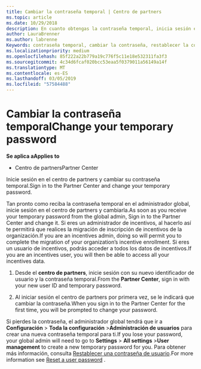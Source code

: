 ```yaml
---
title: Cambiar la contraseña temporal | Centro de partners
ms.topic: article
ms.date: 10/29/2018
description: En cuanto obtengas la contraseña temporal, inicia sesión en el Centro de partners y cámbiala.
author: LauraBrenner
ms.author: labrenne
Keywords: contraseña temporal, cambiar la contraseña, restablecer la contraseña
ms.localizationpriority: medium
ms.openlocfilehash: 85f222a22b779a19c776f5c11e18e532311fa3f3
ms.sourcegitcommit: 4c34d6fcaf020bcc53eaa5f0379011a56149a14f
ms.translationtype: MT
ms.contentlocale: es-ES
ms.lasthandoff: 03/05/2019
ms.locfileid: "57584488"
---
```

# <a name="change-your-temporary-password"></a><span data-ttu-id="43a09-104">Cambiar la contraseña temporal</span><span class="sxs-lookup"><span data-stu-id="43a09-104">Change your temporary password</span></span>

<span data-ttu-id="43a09-105">**Se aplica a**</span><span class="sxs-lookup"><span data-stu-id="43a09-105">**Applies to**</span></span>

-  <span data-ttu-id="43a09-106">Centro de partners</span><span class="sxs-lookup"><span data-stu-id="43a09-106">Partner Center</span></span>

<span data-ttu-id="43a09-107">Inicie sesión en el centro de partners y cambiar su contraseña temporal.</span><span class="sxs-lookup"><span data-stu-id="43a09-107">Sign in to the Partner Center and change your temporary password.</span></span>

<span data-ttu-id="43a09-108">Tan pronto como reciba la contraseña temporal en el administrador global, inicie sesión en el centro de partners y cambiarla.</span><span class="sxs-lookup"><span data-stu-id="43a09-108">As soon as you receive your temporary password from the global admin, Sign in to the Partner Center and change it.</span></span> <span data-ttu-id="43a09-109">Si eres un administrador de incentivos, al hacerlo así te permitirá que realices la migración de inscripción de incentivos de la organización.</span><span class="sxs-lookup"><span data-stu-id="43a09-109">If you are an incentives admin, doing so will permit you to complete the migration of your organization’s incentive enrollment.</span></span> <span data-ttu-id="43a09-110">Si eres un usuario de incentivos, podrás acceder a todos los datos de incentivos.</span><span class="sxs-lookup"><span data-stu-id="43a09-110">If you are an incentives user, you will then be able to access all your incentives data.</span></span>

1.  <span data-ttu-id="43a09-111">Desde el **centro de partners**, inicie sesión con su nuevo identificador de usuario y la contraseña temporal.</span><span class="sxs-lookup"><span data-stu-id="43a09-111">From the **Partner Center**, sign in with your new user ID and temporary password.</span></span>

2.  <span data-ttu-id="43a09-112">Al iniciar sesión el centro de partners por primera vez, se le indicará que cambiar la contraseña.</span><span class="sxs-lookup"><span data-stu-id="43a09-112">When you sign in to the Partner Center for the first time, you will be prompted to change your password.</span></span>

<span data-ttu-id="43a09-113">Si pierdes la contraseña, el administrador global tendrá que ir a **Configuración** > **Toda la configuración** >**Administración de usuarios** para crear una nueva contraseña temporal para ti.</span><span class="sxs-lookup"><span data-stu-id="43a09-113">If you lose your password, your global admin will need to go to  **Settings** > **All settings** >**User management** to create a new temporary password for you.</span></span>
<span data-ttu-id="43a09-114">Para obtener más información, consulta [Restablecer una contraseña de usuario](reset-a-user-password.md).</span><span class="sxs-lookup"><span data-stu-id="43a09-114">For more information see [Reset a user password](reset-a-user-password.md) .</span></span>


 

 



